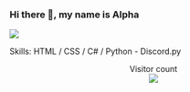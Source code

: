 ### Hi there 👋, my name is Alpha
![](https://cdn.discordapp.com/attachments/886300704204005406/911760648155824149/person_with_BG.png)


Skills: HTML / CSS / C# / Python - Discord.py
<p align="center"> 
  Visitor count<br>
  <img src="https://profile-counter.glitch.me/sagar-viradiya/count.svg" />
</p>
